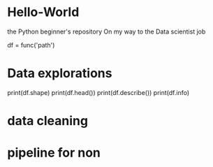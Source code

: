 # Hello-World
the Python beginner's repository
On my way to the Data scientist job

df = func('path')
# Data explorations

print(df.shape)
print(df.head())
print(df.describe())
print(df.info)

# data cleaning 


# pipeline for non
